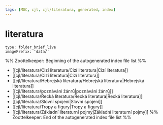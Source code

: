 ```yaml
---
tags: [MOC, cjl, cjl/literatura, generated, index]
---
```

# literatura
```ccard
type: folder_brief_live
imagePrefix: 'data/'
```
%% Zoottelkeeper: Beginning of the autogenerated index file list  %%
-  [[cjl/literatura/Cizí literatura/Cizí literatura|Cizí literatura]]
-  [[cjl/literatura/Cizí literatura|Cizí literatura]]
-  [[cjl/literatura/Hebrejská literatura/Hebrejská literatura|Hebrejská literatura]]
-  [[cjl/literatura/poznávání žánrů|poznávání žánrů]]
-  [[cjl/literatura/Řecká literatura/Řecká literatura|Řecká literatura]]
-  [[cjl/literatura/Slovní spojení|Slovní spojení]]
-  [[cjl/literatura/Tropy a figury|Tropy a figury]]
-  [[cjl/literatura/Základní literaturní pojmy|Základní literaturní pojmy]]
%% Zoottelkeeper: End of the autogenerated index file list  %%

